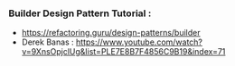 ### Builder Design Pattern Tutorial :
* https://refactoring.guru/design-patterns/builder
* Derek Banas : https://www.youtube.com/watch?v=9XnsOpjclUg&list=PLE7E8B7F4856C9B19&index=71
